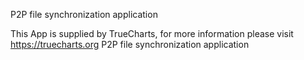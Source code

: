 P2P file synchronization application

This App is supplied by TrueCharts, for more information please visit https://truecharts.org
P2P file synchronization application
